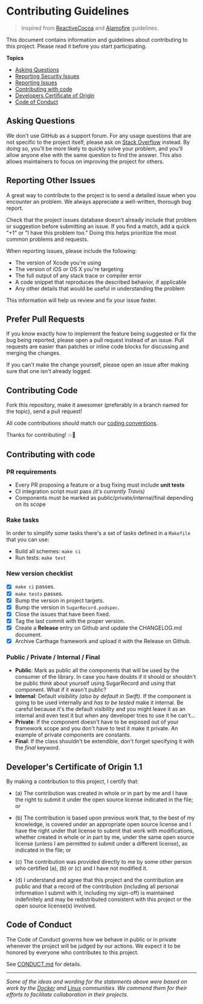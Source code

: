 # Contributing Guidelines

> Inspired from [ReactiveCocoa](https://github.com/ReactiveCocoa/ReactiveCocoa/blob/master/CONTRIBUTING.md) and [Alamofire](https://github.com/Alamofire/Alamofire/blob/master/CONTRIBUTING.md) guidelines.

This document contains information and guidelines about contributing to this project.
Please read it before you start participating.

**Topics**

* [Asking Questions](#asking-questions)
* [Reporting Security Issues](#reporting-security-issues)
* [Reporting Issues](#reporting-other-issues)
* [Contributing with code](#contributing-with-code)
* [Developers Certificate of Origin](#developers-certificate-of-origin)
* [Code of Conduct](#code-of-conduct)

## Asking Questions

We don't use GitHub as a support forum.
For any usage questions that are not specific to the project itself,
please ask on [Stack Overflow](https://stackoverflow.com) instead.
By doing so, you'll be more likely to quickly solve your problem,
and you'll allow anyone else with the same question to find the answer.
This also allows maintainers to focus on improving the project for others.


## Reporting Other Issues

A great way to contribute to the project
is to send a detailed issue when you encounter an problem.
We always appreciate a well-written, thorough bug report.

Check that the project issues database
doesn't already include that problem or suggestion before submitting an issue.
If you find a match, add a quick "+1" or "I have this problem too."
Doing this helps prioritize the most common problems and requests.

When reporting issues, please include the following:

* The version of Xcode you're using
* The version of iOS or OS X you're targeting
* The full output of any stack trace or compiler error
* A code snippet that reproduces the described behavior, if applicable
* Any other details that would be useful in understanding the problem

This information will help us review and fix your issue faster.

## Prefer Pull Requests

If you know exactly how to implement the feature being suggested or fix the bug
being reported, please open a pull request instead of an issue. Pull requests are easier than
patches or inline code blocks for discussing and merging the changes.

If you can't make the change yourself, please open an issue after making sure
that one isn't already logged.

## Contributing Code

Fork this repository, make it awesomer (preferably in a branch named for the
topic), send a pull request!

All code contributions should match our [coding
conventions](https://swift.org/documentation/api-design-guidelines.html).

Thanks for contributing! :boom::camel:

## Contributing with code

### PR requirements
- Every PR proposing a feature or a bug fixing must include **unit tests**
- CI integration script must pass *(it's currently Travis)*
- Components must be marked as public/private/internal/final depending on its scope

### Rake tasks
In order to simplify some tasks there's a set of tasks defined in a `Makefile` that you can use:
- Build all schemes: `make ci`
- Run tests: `make test`

### New version checklist
- [x] `make ci` passes.
- [x] `make tests` passes.
- [x] Bump the version in project targets.
- [x] Bump the version in `SugarRecord.podspec`.
- [x] Close the issues that have been fixed.
- [x] Tag the last commit with the proper version.
- [x] Create a **Release** entry on Github and update the CHANGELOG.md document.
- [x] Archive Carthage framework and upload it with the Release on Github.

### Public / Private / Internal / Final

- **Public**: Mark as public all the components that will be used by the consumer of the library. In case you have doubts if it should or shouldn't be public think about yourself using SugarRecord and using that component. What if it wasn't public?
- **Internal**: Default visibility *(also by default in Swift)*. If the component is going to be used internally and *has to be tested* make it internal. Be careful because it's the default visibility and you might leave it as an internal and even test it but when any developer tries to use it he can't...
- **Private**: If the component doesn't have to be exposed out of your framework scope and you don't have to test it make it private. An example of private components are constants.
- **Final**: If the class shouldn't be extendible, don't forget specifying it with the *final* keyword.

## Developer's Certificate of Origin 1.1

By making a contribution to this project, I certify that:

- (a) The contribution was created in whole or in part by me and I
      have the right to submit it under the open source license
      indicated in the file; or

- (b) The contribution is based upon previous work that, to the best
      of my knowledge, is covered under an appropriate open source
      license and I have the right under that license to submit that
      work with modifications, whether created in whole or in part
      by me, under the same open source license (unless I am
      permitted to submit under a different license), as indicated
      in the file; or

- (c) The contribution was provided directly to me by some other
      person who certified (a), (b) or (c) and I have not modified
      it.

- (d) I understand and agree that this project and the contribution
      are public and that a record of the contribution (including all
      personal information I submit with it, including my sign-off) is
      maintained indefinitely and may be redistributed consistent with
      this project or the open source license(s) involved.

## Code of Conduct

The Code of Conduct governs how we behave in public or in private
whenever the project will be judged by our actions.
We expect it to be honored by everyone who contributes to this project.

See [CONDUCT.md](https://github.com/SwiftReactive/ReactiveCommander/blob/master/CONDUCT.md) for details.

---

*Some of the ideas and wording for the statements above were based on work by the [Docker](https://github.com/docker/docker/blob/master/CONTRIBUTING.md) and [Linux](http://elinux.org/Developer_Certificate_Of_Origin) communities. We commend them for their efforts to facilitate collaboration in their projects.*
